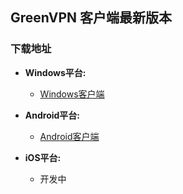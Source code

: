 ## GreenVPN 客户端最新版本
### 下载地址
- **Windows平台:**
  * [Windows客户端](https://raw.githubusercontent.com/newbreedlimited/greenvpn/master/GreenVPN_1.08.zip)

- **Android平台:**
  * [Android客户端](https://github.com/newbreedlimited/greenvpn/blob/master/greenvpn_1.21.apk?raw=true)

- **iOS平台:**
  * 开发中

